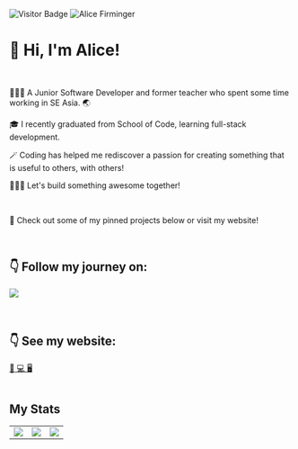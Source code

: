 ![Visitor Badge](https://visitor-badge.laobi.icu/badge?page_id=alicefirminger.alicefirminger)
![Alice Firminger](https://github.com/alicefirminger/alicefirminger/assets/106371000/8bbea6bd-92ce-4aa2-b9b4-4408fa8c3890)

# 👋 Hi, I'm Alice!

<br>

👩🏻‍🏫 A Junior Software Developer and former teacher who spent some time working in SE Asia. 🌏

🎓 I recently graduated from School of Code, learning full-stack development.

🪄 Coding has helped me rediscover a passion for creating something that is useful to others, with others!  

👷🏻‍♀️ Let's build something awesome together! 

<br>

👀 Check out some of my pinned projects below or visit my website!

<br>

## 👇 Follow my journey on:

<a href="https://www.linkedin.com/in/alice-firminger-785b37267/">
  <img align="center" src="https://img.shields.io/badge/LinkedIn-0077B5?style=for-the-badge&logo=linkedin&logoColor=white" />
</a>
<br>
<br>
<br>


## 👇 See my website:

<a href="https://alicefirminger.netlify.app/">📲 💻 🖥️</a>
<br>
<br>


## My Stats

<table>
 <tr>
<td align=top><img src = "https://github-readme-stats.vercel.app/api/?username=alicefirminger&count_private=true&theme=dark&showicons=true"></td>
  <td align=top><img src = "https://github-readme-stats.vercel.app/api/top-langs/?username=alicefirminger&layout=compact&theme=dark"></td>
<td align=top><img src ="https://www.codewars.com/users/alicefirminger/badges/large"></td>
</tr>
</table>
